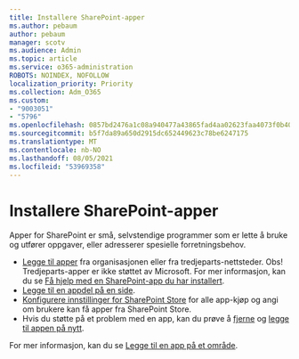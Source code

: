 ```yaml
---
title: Installere SharePoint-apper
ms.author: pebaum
author: pebaum
manager: scotv
ms.audience: Admin
ms.topic: article
ms.service: o365-administration
ROBOTS: NOINDEX, NOFOLLOW
localization_priority: Priority
ms.collection: Adm_O365
ms.custom:
- "9003051"
- "5796"
ms.openlocfilehash: 0857bd2476a1c08a940477a43865fad4aa02623faa4073f0b40f8ca5ecaed0e1
ms.sourcegitcommit: b5f7da89a650d2915dc652449623c78be6247175
ms.translationtype: MT
ms.contentlocale: nb-NO
ms.lasthandoff: 08/05/2021
ms.locfileid: "53969358"
---
```

# <a name="install-sharepoint-apps"></a>Installere SharePoint-apper

Apper for SharePoint er små, selvstendige programmer som er lette å bruke og utfører oppgaver, eller adresserer spesielle forretningsbehov.

- [Legge til apper](https://support.microsoft.com/office/ef9c0dbd-7fe1-4715-a1b0-fe3bc81317cb)  fra organisasjonen eller fra tredjeparts-nettsteder. Obs! Tredjeparts-apper er ikke støttet av Microsoft. For mer informasjon, kan du se  [Få hjelp med en SharePoint-app du har installert](https://support.office.com/article/get-help-for-a-sharepoint-app-you-installed-fd98af7f-6af0-4573-8360-8f5631c6ab21).
-   [Legge til en appdel på en side](https://support.microsoft.com/office/6f06c0b7-44b8-4c69-b4ad-85197eee8d78).
-   [Konfigurere innstillinger for SharePoint Store](https://docs.microsoft.com/sharepoint/configure-sharepoint-store-settings)  for alle app-kjøp og angi om brukere kan få apper fra SharePoint Store.
-   Hvis du støtte på et problem med en app, kan du prøve å  [fjerne](https://support.microsoft.com/office/03198d1b-c33b-498d-9469-af641a587d6c)  og  [legge til appen på nytt](https://support.microsoft.com/office/ef9c0dbd-7fe1-4715-a1b0-fe3bc81317cb).

For mer informasjon, kan du se [Legge til en app på et område](https://support.microsoft.com/office/add-an-app-to-a-site-ef9c0dbd-7fe1-4715-a1b0-fe3bc81317cb).